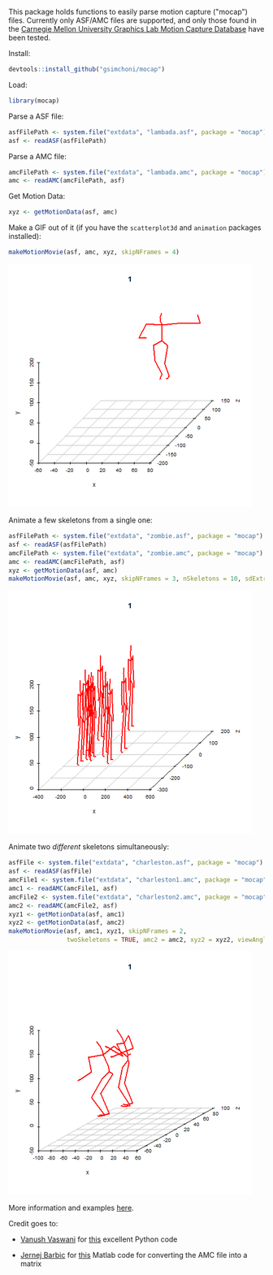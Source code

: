 
<!-- README.md is generated from README.Rmd. Please edit that file -->
This package holds functions to easily parse motion capture ("mocap") files. Currently only ASF/AMC files are supported, and only those found in the [Carnegie Mellon University Graphics Lab Motion Capture Database](http://mocap.cs.cmu.edu/) have been tested.

Install:

``` r
devtools::install_github("gsimchoni/mocap")
```

Load:

``` r
library(mocap)
```

Parse a ASF file:

``` r
asfFilePath <- system.file("extdata", "lambada.asf", package = "mocap")
asf <- readASF(asfFilePath)
```

Parse a AMC file:

``` r
amcFilePath <- system.file("extdata", "lambada.amc", package = "mocap")
amc <- readAMC(amcFilePath, asf)
```

Get Motion Data:

``` r
xyz <- getMotionData(asf, amc)
```

Make a GIF out of it (if you have the `scatterplot3d` and `animation` packages installed):

``` r
makeMotionMovie(asf, amc, xyz, skipNFrames = 4)
```

![Lambada!](lambada.gif)

Animate a few skeletons from a single one:

``` r
asfFilePath <- system.file("extdata", "zombie.asf", package = "mocap")
asf <- readASF(asfFilePath)
amcFilePath <- system.file("extdata", "zombie.amc", package = "mocap")
amc <- readAMC(amcFilePath, asf)
xyz <- getMotionData(asf, amc)
makeMotionMovie(asf, amc, xyz, skipNFrames = 3, nSkeletons = 10, sdExtraSkeleton = 100)
```

![Zombies!](zombies.gif)

Animate two *different* skeletons simultaneously:

``` r
asfFile <- system.file("extdata", "charleston.asf", package = "mocap")
asf <- readASF(asfFile)
amcFile1 <- system.file("extdata", "charleston1.amc", package = "mocap")
amc1 <- readAMC(amcFile1, asf)
amcFile2 <- system.file("extdata", "charleston2.amc", package = "mocap")
amc2 <- readAMC(amcFile2, asf)
xyz1 <- getMotionData(asf, amc1)
xyz2 <- getMotionData(asf, amc2)
makeMotionMovie(asf, amc1, xyz1, skipNFrames = 2,
                twoSkeletons = TRUE, amc2 = amc2, xyz2 = xyz2, viewAngle = 20)
```

![Charleston!](charleston.gif)

More information and examples [here](http://giorasimchoni.com/2017/08/08/2017-08-08-lambada-the-mocap-package/).

Credit goes to:

-   [Vanush Vaswani](https://twitter.com/VanushVaswani) for [this](https://github.com/VanushVaswani/amcparser) excellent Python code

-   [Jernej Barbic](http://www-bcf.usc.edu/~jbarbic/) for [this](http://graphics.cs.cmu.edu/software/amc_to_matrix.m) Matlab code for converting the AMC file into a matrix
